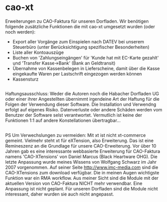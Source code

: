 # cao-xt
Erweiterungen zu CAO-Faktura für unseren Dorfladen.
Wir benötigen folgende zusätzliche Funktionen die mit cao-xt umgesetzt wurden (oder noch werden):
- Export aller Vorgänge zum Einspielen nach DATEV bei unserem Steuerbüro (unter Berücksichtigung spezifischer Besonderheiten)
- Liste aller Kontoauszüge
- Buchen von 'Zahlungseingängen' für 'Kunde hat mit EC-Karte gezahlt' und 'Transfer Kasse->Bank' (Bank an Geldtransit)
- Übernahme von Kassenbelegen in Lieferscheine, damit über die Kasse eingekaufte Waren per Lastschrift eingezogen werden können
- Kassensturz

##
Haftungsausschluss:
Weder die Autoren noch die Habacher Dorfladen UG oder einer ihrer Angestellten übernimmt irgendeine Art der Haftung für die Folgen der Verwendung dieser Software. Die Installation und Verwendng erfolgt auf eigenes Risiko. Datenverluste oder andere Schäden werden vom Benutzer der Software selst verantwortet. Vermutlich ist keine der Funktionen 1:1 auf andere Konstellationen übertragbar...

##
PS
Um Verwechslungen zu vermeiden: Mit xt ist nicht xt-commerce gemeint. Vielmehr steht xt für eXTension, also Erweiterung.
Das ist eine Remineszenz an die Grundlage für unsere CAO-Erweiterung. Vor über 10 Jahren gab es eine interessante webbasierte Erweiterung für CAO-Faktura namens 'CAO-XTensions' von Daniel Marcus (Black Heartware OHG). Die letzte Anpassung wurde meines Wissens von Wolfgang Schwarz im Jahr 2007 vorgenommen. Auf seiner Seite http://www.imc-media.com sind die CAO-XTensions zum download verfügbar. Die in meinen Augen wichtigste Funktion war ein RMA workflow. 
Aus meiner Sicht sind die Module mit der aktuellen Version von CAO-Faktura NICHT mehr verwendbar. Eine Anpassung ist nicht geplant.
Für unseren Dorfladen sind die Module nicht interessant, daher wurden sie auch nicht angepasst. 
